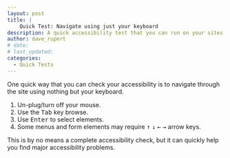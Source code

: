 ```yaml
---
layout: post
title: |
    Quick Test: Navigate using just your keyboard
description: A quick accessibility test that you can run on your sites right now.
author: dave_rupert
# date:
# last_updated:
categories:
  - Quick Tests
---
```


One quick way that you can check your accessibility is to navigate through the site using nothing but your keyboard.

1. Un-plug/turn off your mouse.
2. Use the <kbd>Tab</kbd> key browse.
3. Use <kbd>Enter</kbd> to select elements.
4. Some menus and form elements may require <kbd>&uarr;</kbd> <kbd>&darr;</kbd> <kbd>&larr;</kbd> <kbd>&rarr;</kbd> arrow keys.

This is by no means a complete accessibility check, but it can quickly help you find major accessibility problems.
